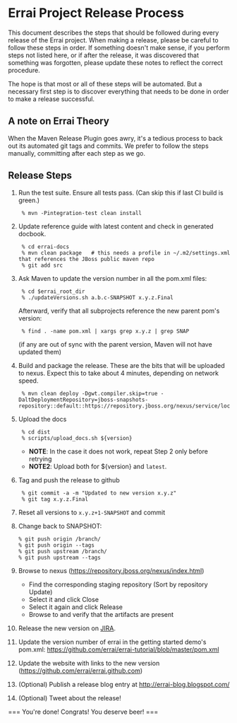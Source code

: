 Errai Project Release Process
=============================

This document describes the steps that should be followed during every release of
the Errai project. When making a release, please be careful to follow these
steps in order. If something doesn't make sense, if you perform steps not listed
here, or if after the release, it was discovered that something was forgotten,
please update these notes to reflect the correct procedure.

The hope is that most or all of these steps will be automated. But a necessary
first step is to discover everything that needs to be done in order to make a
release successful.

A note on Errai Theory
----------------------

When the Maven Release Plugin goes awry, it's a tedious process to back out its
automated git tags and commits. We prefer to follow the steps manually, committing
after each step as we go.

Release Steps
-------------

1. Run the test suite. Ensure all tests pass. (Can skip this if last CI build is green.)
        
        % mvn -Pintegration-test clean install
        
1. Update reference guide with latest content and check in generated docbook.
        
        % cd errai-docs
        % mvn clean package   # this needs a profile in ~/.m2/settings.xml that references the JBoss public maven repo
        % git add src
        
1. Ask Maven to update the version number in all the pom.xml files:
   
        % cd $errai_root_dir
        % ./updateVersions.sh a.b.c-SNAPSHOT x.y.z.Final
   
   Afterward, verify that all subprojects reference the new parent pom's version:
   
        % find . -name pom.xml | xargs grep x.y.z | grep SNAP
       
   (if any are out of sync with the parent version, Maven will not have updated them)

1. Build and package the release. These are the bits that will be uploaded to nexus.
   Expect this to take about 4 minutes, depending on network speed.
        
        % mvn clean deploy -Dgwt.compiler.skip=true -DaltDeploymentRepository=jboss-snapshots-repository::default::https://repository.jboss.org/nexus/service/local/staging/deploy/maven2/

1. Upload the docs

        % cd dist
        % scripts/upload_docs.sh ${version}
        
    * **NOTE**: In the case it does not work, repeat Step 2 only before retrying
    * **NOTE2**: Upload both for ${version} and `latest`.

1. Tag and push the release to github

        % git commit -a -m "Updated to new version x.y.z"
        % git tag x.y.z.Final
    
 1. Reset all versions to `x.y.z+1-SNAPSHOT` and commit
  
 1. Change back to SNAPSHOT:
  
        % git push origin /branch/
        % git push origin --tags
        % git push upstream /branch/
        % git push upstream --tags

1. Browse to nexus (https://repository.jboss.org/nexus/index.html)
    * Find the corresponding staging repository (Sort by repository Update)
    * Select it and click Close
    * Select it again and click Release
    * Browse to [](https://repository.jboss.org/nexus/content/groups/public/org/jboss/errai/) and verify that 
     the artifacts are present

1. Release the new version on [JIRA](https://issues.jboss.org/projects/ERRAI?selectedItem=com.atlassian.jira.jira-projects-plugin%3Arelease-page&status=unreleased).

1. Update the version number of errai in the getting started demo's pom.xml:
  https://github.com/errai/errai-tutorial/blob/master/pom.xml

1. Update the website with links to the new version (https://github.com/errai/errai.github.com)

1. (Optional) Publish a release blog entry at http://errai-blog.blogspot.com/

1. (Optional) Tweet about the release!

=== You're done! Congrats! You deserve beer! ===
